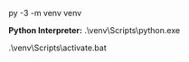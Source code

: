 
py -3 -m venv venv

**Python Interpreter:** .\venv\Scripts\python.exe

.\venv\Scripts\activate.bat

